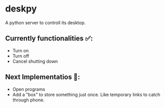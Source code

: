 # deskpy
A python server to controll its desktop.

## Currently functionalities ✅:
* Turn on
* Turn off
* Cancel shutting down


## Next Implementatios 🚀:
* Open programs
* Add a "box" to store something just once. Like temporary links to catch through phone.
